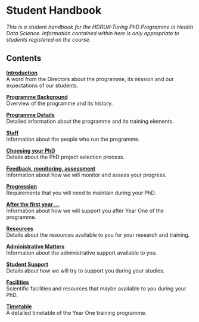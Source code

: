 # Student Handbook

*This is a student handbook for the HDRUK-Turing PhD Programme in Health Data Science. Information contained within here is only appropriate to students registered on the course.*


## Contents

[**Introduction**](course_docs/introduction.md)  
A word from the Directors about the programme, its mission and our expectations of our students.

[**Programme Background**](course_docs/background.md)  
Overview of the programme and its history.

[**Programme Details**](course_docs/programme/programme.md)  
Detailed information about the programme and its training elements.

[**Staff**](course_docs/staff.md)  
Information about the people who run the programme.

[**Choosing your PhD**](course_docs/phd-choice.md)  
Details about the PhD project selection process.

[**Feedback, monitoring, assessment**](course_docs/monitoring.md)  
Information about how we will monitor and assess your progress.

[**Progression**](course_docs/progression.md)  
Requirements that you will need to maintain during your PhD.

[**After the first year ...**](course_docs/training.md)  
Information about how we will support you after Year One of the programme.

[**Resources**](course_docs/resources.md)  
Details about the resources available to you for your research and training.

[**Administrative Matters**](course_docs/admin.md)  
Information about the administrative support available to you.

[**Student Support**](course_docs/support.md)  
Details about how we will try to support you during your studies.

[**Facilities**](course_docs/facilities.md)  
Scientific facilities and resources that maybe available to you during your PhD.

[**Timetable**](course_docs/timetable.md)  
A detailed timetable of the Year One training programme.
